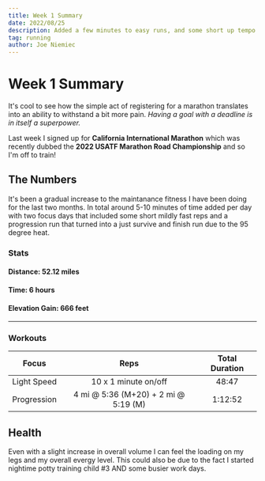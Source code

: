 ```yaml
---
title: Week 1 Summary
date: 2022/08/25
description: Added a few minutes to easy runs, and some short up tempo sets
tag: running
author: Joe Niemiec
---
```


# Week 1 Summary
It's cool to see how the simple act of registering for a marathon translates into an ability to withstand a bit more pain. *Having a goal with a deadline is in itself a superpower.*

Last week I signed up for **California International Marathon** which was recently dubbed the **2022 USATF Marathon Road Championship** and so I'm off to train!

## The Numbers

It's been a gradual increase to the maintanance fitness I have been doing for the last two months. In total around 5-10 minutes of time added per day with two focus days that included some short mildly fast reps and a progression run that turned into a just survive and finish run due to the 95 degree heat.

### Stats
#### **Distance:** 52.12 miles  

#### **Time:** 6 hours  

#### **Elevation Gain:** 666 feet  

---------------------------

### Workouts
| Focus       | Reps        | Total Duration |       
| :----:  | :----: | :----:  |
| Light Speed | 10 x 1 minute on/off| 48:47  |
| Progression  | 4 mi @ 5:36 (M+20) + 2 mi @ 5:19 (M)|     1:12:52    |

## Health

Even with a slight increase in overall volume I can feel the loading on my legs and my overall evergy level. This could also be due to the fact I started nightime potty training child #3 AND some busier work days.
